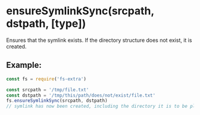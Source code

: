 # ensureSymlinkSync(srcpath, dstpath, [type])

Ensures that the symlink exists. If the directory structure does not exist, it is created.

## Example:

```js
const fs = require('fs-extra')

const srcpath = '/tmp/file.txt'
const dstpath = '/tmp/this/path/does/not/exist/file.txt'
fs.ensureSymlinkSync(srcpath, dstpath)
// symlink has now been created, including the directory it is to be placed in
```
